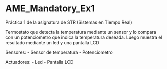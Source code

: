 # AME_Mandatory_Ex1
Práctica 1 de la asignatura de STR (Sistemas en Tiempo Real)
 
Termostato que detecta la temperatura mediante un sensor y lo compara con un potenciometro que indica la temperatura deseada. Luego muestra el resultado mediante un led y una pantalla LCD

Sensores:
	- Sensor de temperatura
	- Potenciometro

Actuadores:
	- Led
	- Pantalla LCD
